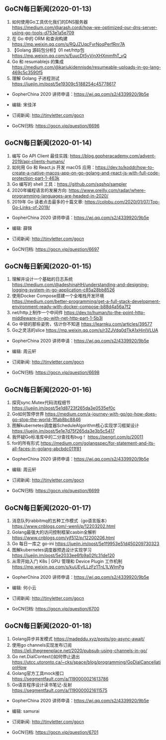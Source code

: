 ## GoCN每日新闻(2020-01-13)

1. 如何使用Go工具优化我们的DNS服务器 https://medium.com/@arash.cordi/how-we-optimized-our-dns-server-using-go-tools-d753e1a5e709
2. 在 Go 中的 ORM 和查询构建 https://mp.weixin.qq.com/s/RQJZUqcFvrNoqPerfRnr7A
3. 【Golang 源码包分析】01 net/http包 https://mp.weixin.qq.com/s/EuucDt5yVjnXHXmmfhT_vQ
4. Go 和 resumablejs 的集成 https://medium.com/@kariukidennisde/resumeable-uploads-in-go-lang-469c5c3590f5
5. 理解 Golang 子进程测试 https://juejin.im/post/5e19309c5188254c45778617

* GopherChina 2020 讲师申请：https://wj.qq.com/s2/4339920/9b5e

* 编辑: 宋佳洋
* 订阅新闻: http://tinyletter.com/gocn
* GoCN归档: https://gocn.vip/question/6696

## GoCN每日新闻(2020-01-14)

1. 编写 Go API Client 最佳实践: https://blog.gopheracademy.com/advent-2019/api-clients-humans/
2. 如何用 Go 和 React.js 开发 macOS 应用：https://dev.to/koddr/how-to-create-a-native-macos-app-on-go-golang-and-react-js-with-full-code-protection-part-1-463k
3. Go 编写的 shell 工具：https://github.com/sqshq/sampler
4. 2020年编程语言的发展方向: https://www.oreilly.com/radar/where-programming-languages-are-headed-in-2020/ 
5. 2019年 Go 读者点击最多的十篇文章: https://colobu.com/2020/01/07/Top-Go-Links-of-2019/

* GopherChina 2020 讲师申请：https://wj.qq.com/s2/4339920/9b5e

* 编辑: 薛锦 
* 订阅新闻: http://tinyletter.com/gocn
* GoCN归档: https://gocn.vip/question/6697

## GoCN每日新闻(2020-01-15)

1. 理解并设计一个基础的日志系统 https://medium.com/@adeshinaHH/understanding-and-designing-logging-system-in-go-application-c85a28bb8526
2. 使用Docker Compose搭建一个全堆栈开发环境 https://medium.com/better-programming/get-a-full-stack-development-environment-ready-with-docker-compose-b88d4a56a7f2
3. net/http上制作一个中间件 https://dev.to/human/to-the-point-http-middleware-in-go-with-net-http-part-1-5b3l
4. Go 中锁的那些姿势，估计你不知道 https://learnku.com/articles/39577
5. Go之灵活的slice https://mp.weixin.qq.com/s/r3ZJVdq0dTkA1xHinIVLUA

* GopherChina 2020 讲师申请：https://wj.qq.com/s2/4339920/9b5e

* 编辑: 周云轩 
* 订阅新闻: http://tinyletter.com/gocn
* GoCN归档: https://gocn.vip/question/6698

## GoCN每日新闻(2020-01-16)

1. 探究sync.Mutex代码流程细节 https://juejin.im/post/5e1d8723f265da3e0535ef0c
2. Go如何暂停世界 https://medium.com/a-journey-with-go/go-how-does-go-stop-the-world-1ffab8bc8846
3. 图解kubernetes调度器ScheduleAlgorithm核心实现学习框架设计 https://juejin.im/post/5e1e7d75f265da3e3b5c5417
4. 我怀疑Go标准库中的二分查找有bug！ https://pengrl.com/p/20011
5. for的所有形式 https://medium.com/golangspec/for-statement-and-its-all-faces-in-golang-abcbdc011f81

* GopherChina 2020 讲师申请：https://wj.qq.com/s2/4339920/9b5e

* 编辑: 周云轩 
* 订阅新闻: http://tinyletter.com/gocn
* GoCN归档: https://gocn.vip/question/6699

## GoCN每日新闻(2020-01-17)

1.  消息队列rabbitmq的五种工作模式（go语言版本）https://www.cnblogs.com/-wenli/p/12203202.html
2.  Golang最强大的访问控制框架casbin全解析 https://www.cnblogs.com/yjf512/p/12200206.html
3.  Go 每日一库之 go-ini https://juejin.im/post/5e1f9953e51d450209730323
4.  图解kubernetes调度器预选设计实现学习 https://juejin.im/post/5e2033ee6fb9a02fc31de120
5.  从零开始入门 K8s | GPU 管理和 Device Plugin 工作机制 https://mp.weixin.qq.com/s/kuUEylLLzFz1TnL1LWImPg

* GopherChina 2020 讲师申请：https://wj.qq.com/s2/4339920/9b5e

* 编辑: 何小云 
* 订阅新闻: http://tinyletter.com/gocn
* GoCN归档: https://gocn.vip/question/6700


## GoCN每日新闻(2020-01-18)

1. Golang异步并发模式 https://madeddu.xyz/posts/go-async-await/
2. 使用go channels实现发布订阅 https://eli.thegreenplace.net/2020/pubsub-using-channels-in-go/
3. Go net.DialContext()如何停止退出 https://utcc.utoronto.ca/~cks/space/blog/programming/GoDialCancellationHow
4. Golang官方工具mock接口 https://segmentfault.com/a/1190000021613786
5. Go语言程序设计读书笔记-反射 https://segmentfault.com/a/1190000021611575

* GopherChina 2020 讲师申请：https://wj.qq.com/s2/4339920/9b5e

* 编辑: samurai
* 订阅新闻: http://tinyletter.com/gocn
* GoCN归档: https://gocn.vip/question/6701
